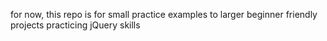 for now, this repo is for small practice examples to larger beginner friendly projects 
  practicing jQuery skills
